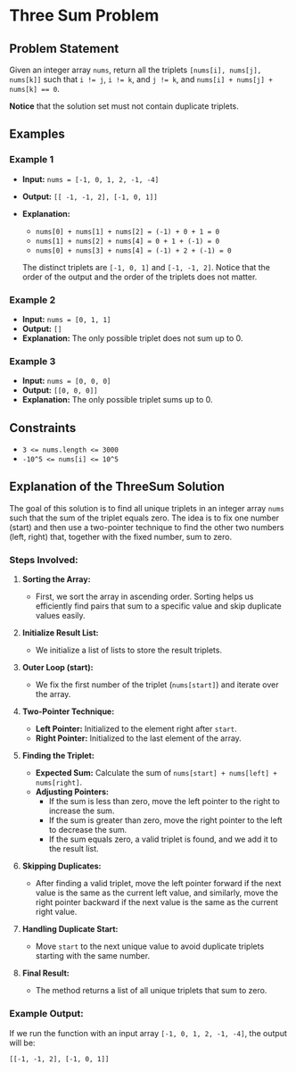# Three Sum Problem

## Problem Statement

Given an integer array `nums`, return all the triplets `[nums[i], nums[j], nums[k]]` such that `i != j`, `i != k`, and `j != k`, and `nums[i] + nums[j] + nums[k] == 0`.

**Notice** that the solution set must not contain duplicate triplets.

## Examples

### Example 1

- **Input:** `nums = [-1, 0, 1, 2, -1, -4]`
- **Output:** `[[ -1, -1, 2], [-1, 0, 1]]`
- **Explanation:**
    - `nums[0] + nums[1] + nums[2] = (-1) + 0 + 1 = 0`
    - `nums[1] + nums[2] + nums[4] = 0 + 1 + (-1) = 0`
    - `nums[0] + nums[3] + nums[4] = (-1) + 2 + (-1) = 0`
    
  The distinct triplets are `[-1, 0, 1]` and `[-1, -1, 2]`. Notice that the order of the output and the order of the triplets does not matter.

### Example 2

- **Input:** `nums = [0, 1, 1]`
- **Output:** `[]`
- **Explanation:** The only possible triplet does not sum up to 0.

### Example 3

- **Input:** `nums = [0, 0, 0]`
- **Output:** `[[0, 0, 0]]`
- **Explanation:** The only possible triplet sums up to 0.

## Constraints

- `3 <= nums.length <= 3000`
- `-10^5 <= nums[i] <= 10^5`

## Explanation of the ThreeSum Solution

The goal of this solution is to find all unique triplets in an integer array `nums` such that the sum of the triplet equals zero. The idea is to fix one number (start) and then use a two-pointer technique to find the other two numbers (left, right) that, together with the fixed number, sum to zero.

### Steps Involved:

1. **Sorting the Array:**
   - First, we sort the array in ascending order. Sorting helps us efficiently find pairs that sum to a specific value and skip duplicate values easily.

2. **Initialize Result List:**
   - We initialize a list of lists to store the result triplets.

3. **Outer Loop (start):**
   - We fix the first number of the triplet (`nums[start]`) and iterate over the array.

4. **Two-Pointer Technique:**
   - **Left Pointer:** Initialized to the element right after `start`.
   - **Right Pointer:** Initialized to the last element of the array.

5. **Finding the Triplet:**
   - **Expected Sum:** Calculate the sum of `nums[start] + nums[left] + nums[right]`.
   - **Adjusting Pointers:**
     - If the sum is less than zero, move the left pointer to the right to increase the sum.
     - If the sum is greater than zero, move the right pointer to the left to decrease the sum.
     - If the sum equals zero, a valid triplet is found, and we add it to the result list.

6. **Skipping Duplicates:**
   - After finding a valid triplet, move the left pointer forward if the next value is the same as the current left value, and similarly, move the right pointer backward if the next value is the same as the current right value.

7. **Handling Duplicate Start:**
   - Move `start` to the next unique value to avoid duplicate triplets starting with the same number.

8. **Final Result:**
   - The method returns a list of all unique triplets that sum to zero.

### Example Output:
If we run the function with an input array `[-1, 0, 1, 2, -1, -4]`, the output will be:

`[[-1, -1, 2], [-1, 0, 1]]`
